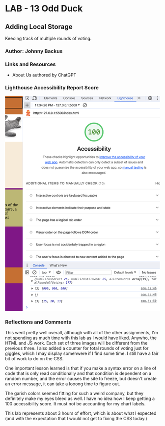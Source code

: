 # LAB - 13 Odd Duck

## Adding Local Storage

Keeoing track of multiple rounds of voting.

### Author: Johnny Backus

### Links and Resources

* About Us authored by ChatGPT

### Lighthouse Accessibility Report Score

![Lighthouse Accessibility Report Score 11-8](img/lighthouse_score_11-8.png)

### Reflections and Comments
This went pretty well overall, although with all of the other assignments, I'm not spending as much time with this lab as I would have liked. Anywho, the HTML and JS work. Each set of three images will be different from the previous three. I also added a counter for total rounds of voting just for giggles, which I may display somehwere if I find some time. I still have a fair bit of work to do on the CSS.

One important lesson learned is that if you make a syntax error on a line of code that is only read conditionally and that condition is dependent on a random number, and the error causes the site to freeze, but doesn't create an error message, it can take a looong time to figure out.

The garish colors seemed fitting for such a weird company, but they definitely make my eyes bleed as well. I have no idea how I keep getting a 100 accessibility score. It must not be accounting for my chart labels.

This lab represents about 3 hours of effort, which is about what I expected (and with the expectation that I would not get to fixing the CSS today.)
